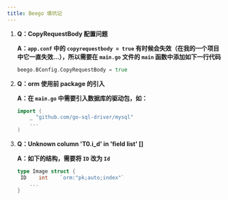 ```yaml
---
title: Beego 填坑记
---
```


1. **Q：CopyRequestBody 配置问题**

   **A：`app.conf` 中的 `copyrequestbody = true` 有时候会失效（在我的一个项目中它一直失效...），所以需要在 `main.go` 文件的 `main` 函数中添加如下一行代码**

   ```go
   beego.BConfig.CopyRequestBody = true
   ```

   

2. **Q：orm 使用前 package 的引入**

   **A：在 `main.go` 中需要引入数据库的驱动包，如：**

   ```go
   import (
       _ "github.com/go-sql-driver/mysql"
       ...
   )
   ```



3. **Q：Unknown column 'T0.i_d' in 'field list' []**

   **A：如下的结构，需要将 `ID` 改为 `Id`**

   ```go
   type Image struct {
   	ID    int    `orm:"pk;auto;index"`
       ...
   }
   ```

